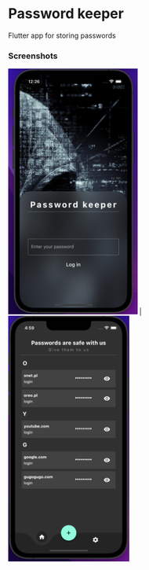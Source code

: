 # Password keeper

Flutter app for storing passwords

### Screenshots

<img src="https://github.com/Stempnio/flutter-learning/blob/main/app_screenshots/password_keeper_log_in_screen.png" height="500"> | 
<img src="https://github.com/Stempnio/flutter-learning/blob/main/app_screenshots/password_keeper_main.png" height="500">
